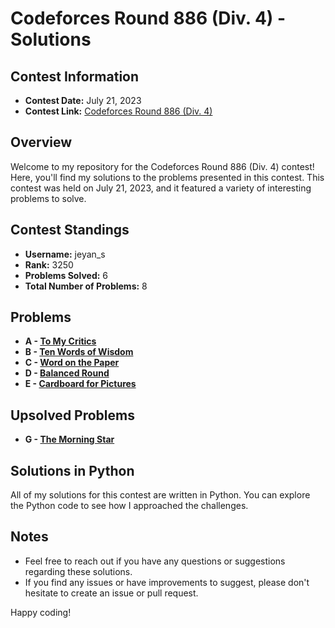 # Codeforces Round 886 (Div. 4) - Solutions

## Contest Information

- **Contest Date:** July 21, 2023
- **Contest Link:** [Codeforces Round 886 (Div. 4)](https://codeforces.com/contest/1850)

## Overview

Welcome to my repository for the Codeforces Round 886 (Div. 4) contest! Here, you'll find my solutions to the problems presented in this contest. This contest was held on July 21, 2023, and it featured a variety of interesting problems to solve.

## Contest Standings

- **Username:** jeyan_s
- **Rank:** 3250
- **Problems Solved:** 6
- **Total Number of Problems:** 8

## Problems

- **A - [To My Critics](https://codeforces.com/contest/1850/problem/A)**
- **B - [Ten Words of Wisdom](https://codeforces.com/contest/1850/problem/B)**
- **C - [Word on the Paper](https://codeforces.com/contest/1850/problem/C)**
- **D - [Balanced Round](https://codeforces.com/contest/1850/problem/D)**
- **E - [Cardboard for Pictures](https://codeforces.com/contest/1850/problem/E)**

## Upsolved Problems

- **G - [The Morning Star](https://codeforces.com/contest/1850/problem/G)**

## Solutions in Python

All of my solutions for this contest are written in Python. You can explore the Python code to see how I approached the challenges.

## Notes

- Feel free to reach out if you have any questions or suggestions regarding these solutions.
- If you find any issues or have improvements to suggest, please don't hesitate to create an issue or pull request.

Happy coding!
